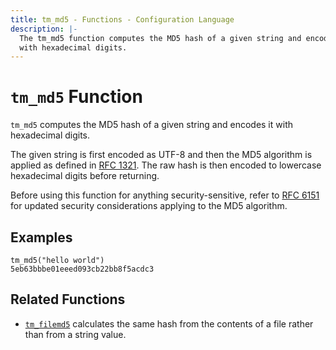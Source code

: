 ```yaml
---
title: tm_md5 - Functions - Configuration Language
description: |-
  The tm_md5 function computes the MD5 hash of a given string and encodes it
  with hexadecimal digits.
---
```


# `tm_md5` Function

`tm_md5` computes the MD5 hash of a given string and encodes it with
hexadecimal digits.

The given string is first encoded as UTF-8 and then the MD5 algorithm is applied
as defined in [RFC 1321](https://tools.ietf.org/html/rfc1321). The raw hash is
then encoded to lowercase hexadecimal digits before returning.

Before using this function for anything security-sensitive, refer to
[RFC 6151](https://tools.ietf.org/html/rfc6151) for updated security
considerations applying to the MD5 algorithm.

## Examples

```
tm_md5("hello world")
5eb63bbbe01eeed093cb22bb8f5acdc3
```

## Related Functions

* [`tm_filemd5`](./tm_filemd5.md) calculates the same hash from
  the contents of a file rather than from a string value.
